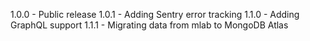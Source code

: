 1.0.0 - Public release
1.0.1 - Adding Sentry error tracking
1.1.0 - Adding GraphQL support
1.1.1 - Migrating data from mlab to MongoDB Atlas
